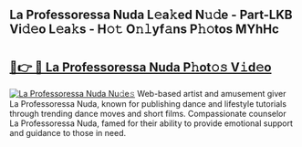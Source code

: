 ## La Professoressa Nuda L𝚎a𝚔ed N𝚞𝚍e - Part-LKB Vi𝚍𝚎o L𝚎a𝚔s - H𝚘𝚝 O𝚗𝚕yf𝚊ns P𝚑𝚘tos MYhHc

# <h2><a href="http://kf50j9.oniu.top/?m=La+Professoressa+Nuda">🔗👉 🔴 La Professoressa Nuda P𝚑ot𝚘𝚜 V𝚒d𝚎o</a></h2>

[![La Professoressa Nuda Nu𝚍e𝚜](https://i.imgur.com/0qMVB7G.gif)](http://kf50j9.oniu.top/?m=La+Professoressa+Nuda)
Web-based artist and amusement giver La Professoressa Nuda, known for publishing dance and lifestyle tutorials through trending dance moves and short films. Compassionate counselor La Professoressa Nuda, famed for their ability to provide emotional support and guidance to those in need.  
